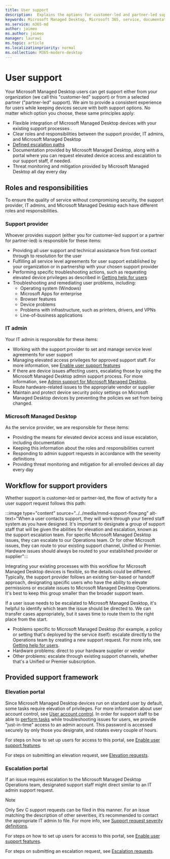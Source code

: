 ```yaml
---
title: User support
description:  Explains the options for customer-led and partner-led support.
keywords: Microsoft Managed Desktop, Microsoft 365, service, documentation
ms.service: m365-md
author: jaimeo
ms.author: jaimeo
manager: laurawi
ms.topic: article
ms.localizationpriority: normal
ms.collection: M365-modern-desktop
---
```


# User support

Your Microsoft Managed Desktop users can get support either from your organization (we call this "customer-led" support) or from a selected partner ("partner-led" support). We aim to provide a consistent experience for users while keeping devices secure with both support options. No matter which option you choose, these same principles apply: 

- Flexible integration of Microsoft Managed Desktop devices with your existing support processes . 
- Clear roles and responsibilities between the support provider, IT admins, and Microsoft Managed Desktop 
- [Defined escalation paths](#workflow-for-support-providers)
- Documentation provided by Microsoft Managed Desktop, along with a portal where you can request elevated device access and escalation to our support staff, if needed.
- Threat monitoring and mitigation provided by Microsoft Managed Desktop all day every day

## Roles and responsibilities

To ensure the quality of service without compromising security, the support provider, IT admins, and Microsoft Managed Desktop each have different roles and responsibilities.

### Support provider

Whoever provides support (either you for customer-led support or a partner for partner-led) is responsible for these items:

- Providing all user support and technical assistance from first contact through to resolution for the user
- Fulfilling all service level agreements for user support established by your organization or in partnership with your chosen support provider
- Performing specific troubleshooting actions, such as requesting elevated device privileges as described in [Getting help for users](../working-with-managed-desktop/end-user-support.md)
- Troubleshooting and remediating user problems, including:
    - Operating system (Windows)
    - Microsoft Apps for enterprise
    - Browser features
    - Device problems
    - Problems with infrastructure, such as printers, drivers, and VPNs
    - Line-of-business applications

### IT admin

Your IT admin is responsible for these items:

- Working with the support provider to set and manage service level agreements for user support
- Managing elevated access privileges for approved support staff. For more information, see [Enable user support features](../get-started/enable-support.md)
- If there are device issues affecting users, escalating those by using the Microsoft Managed Desktop admin support process. For more information, see [Admin support for Microsoft Managed Desktop](../working-with-managed-desktop/admin-support.md).
- Route hardware-related issues to the appropriate vendor or supplier
- Maintain and protect device security policy settings on Microsoft Managed Desktop devices by preventing the policies we set from being changed.

### Microsoft Managed Desktop

As the service provider, we are responsible for these items:

- Providing the means for elevated device access and issue escalation, including documentation
- Keeping this information about the roles and responsibilities current
- Responding to admin support requests in accordance with the severity definitions
- Providing threat monitoring and mitigation for all enrolled devices all day every day

## Workflow for support providers

Whether support is customer-led or partner-led, the flow of activity for a user support request follows this path:

:::image type="content" source="../../media/mmd-support-flow.png" alt-text="When a user contacts support, they will work through your tiered staff system as you have designed. It's important to designate a group of support staff that will be given the abilities for elevation and escalation, known as the support escalation team. For specific Microsoft Managed Desktop issues, they can escalate to our Operations team. Or for other Microsoft issues, they can route to your existing support channel, Unified or Premier. Hardware issues should always be routed to your established provider or supplier":::

Integrating your existing processes with this workflow for Microsoft Managed Desktop devices is flexible, so the details could be different. Typically, the support provider follows an existing tier-based or handoff approach, designating specific users who have the ability to elevate permissions or escalate issues to Microsoft Managed Desktop Operations. It's best to keep this group smaller than the broader support team.

If a user issue needs to be escalated to Microsoft Managed Desktop, it's helpful to identify which team the issue should be directed to. We can transfer cases appropriately, but it saves time to route them to the right place from the start.

- Problems specific to Microsoft Managed Desktop (for example, a policy or setting that's deployed by the service itself): escalate directly to the Operations team by creating a new support request. For more info, see [Getting help for users](../working-with-managed-desktop/end-user-support.md).
- Hardware problems: direct to your hardware supplier or vendor
- Other problems: escalate through existing support channels, whether that's a Unified or Premier subscription.

## Provided support framework


### Elevation portal 

Since Microsoft Managed Desktop devices run on standard user by default, some tasks require elevation of privileges. For more information about user account control, see [User account control](/windows/security/identity-protection/user-account-control/user-account-control-overview). In order for support staff to be able to [perform tasks](../working-with-managed-desktop/end-user-support.md#elevation-requests) while troubleshooting issues for users, we provide "just-in-time" access to an admin account. This password is accessed securely by only those you designate, and rotates every couple of hours.  

For steps on how to set up users for access to this portal, see [Enable user support features](../get-started/enable-support.md).

For steps on submitting an elevation request, see [Elevation requests](../working-with-managed-desktop/end-user-support.md#elevation-requests).

### Escalation portal 

If an issue requires escalation to the Microsoft Managed Desktop Operations team, designated support staff might direct similar to an IT admin support request.  

> [!NOTE]
> Only Sev C support requests can be filed in this manner. For an issue matching the description of other severities, it’s recommended to contact the appropriate IT admin to file. For more info, see [Support request severity definitions](../working-with-managed-desktop/admin-support.md#support-request-severity-definitions).

For steps on how to set up users for access to this portal, see [Enable user support features](../get-started/enable-support.md).

For steps on submitting an escalation request, see [Escalation requests](../working-with-managed-desktop/end-user-support.md#escalation-requests).
